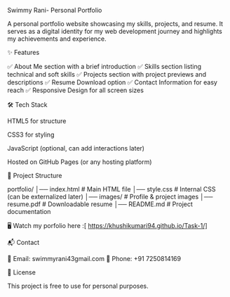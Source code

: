 Swimmy Rani- Personal Portfolio

A personal portfolio website showcasing my skills, projects, and resume. It serves as a digital identity for my web development journey and highlights my achievements and experience.

✨ Features

✅ About Me section with a brief introduction ✅ Skills section listing technical and soft skills ✅ Projects section with project previews and descriptions ✅ Resume Download option ✅ Contact Information for easy reach ✅ Responsive Design for all screen sizes

🛠 Tech Stack

HTML5 for structure

CSS3 for styling

JavaScript (optional, can add interactions later)

Hosted on GitHub Pages (or any hosting platform)

📂 Project Structure

portfolio/ │── index.html # Main HTML file │── style.css # Internal CSS (can be externalized later) │── images/ # Profile & project images │── resume.pdf # Downloadable resume │── README.md # Project documentation

🖥 Watch my porfolio here :[ https://khushikumari94.github.io/Task-1/]

📬 Contact

📧 Email: swimmyrani43gmail.com 📱 Phone: ‪+91 7250814169

📜 License

This project is free to use for personal purposes.
